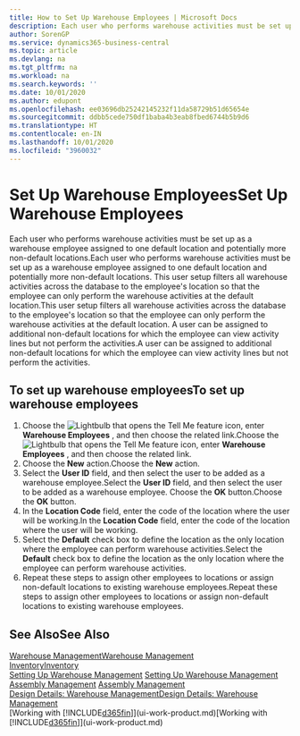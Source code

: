 ```yaml
---
title: How to Set Up Warehouse Employees | Microsoft Docs
description: Each user who performs warehouse activities must be set up as a warehouse employee assigned to one default location and potentially more non-default locations.
author: SorenGP
ms.service: dynamics365-business-central
ms.topic: article
ms.devlang: na
ms.tgt_pltfrm: na
ms.workload: na
ms.search.keywords: ''
ms.date: 10/01/2020
ms.author: edupont
ms.openlocfilehash: ee03696db25242145232f11da58729b51d65654e
ms.sourcegitcommit: ddbb5cede750df1baba4b3eab8fbed6744b5b9d6
ms.translationtype: HT
ms.contentlocale: en-IN
ms.lasthandoff: 10/01/2020
ms.locfileid: "3960032"
---
```

# <a name="set-up-warehouse-employees"></a><span data-ttu-id="0f34b-103">Set Up Warehouse Employees</span><span class="sxs-lookup"><span data-stu-id="0f34b-103">Set Up Warehouse Employees</span></span>
<span data-ttu-id="0f34b-104">Each user who performs warehouse activities must be set up as a warehouse employee assigned to one default location and potentially more non-default locations.</span><span class="sxs-lookup"><span data-stu-id="0f34b-104">Each user who performs warehouse activities must be set up as a warehouse employee assigned to one default location and potentially more non-default locations.</span></span> <span data-ttu-id="0f34b-105">This user setup filters all warehouse activities across the database to the employee's location so that the employee can only perform the warehouse activities at the default location.</span><span class="sxs-lookup"><span data-stu-id="0f34b-105">This user setup filters all warehouse activities across the database to the employee's location so that the employee can only perform the warehouse activities at the default location.</span></span> <span data-ttu-id="0f34b-106">A user can be assigned to additional non-default locations for which the employee can view activity lines but not perform the activities.</span><span class="sxs-lookup"><span data-stu-id="0f34b-106">A user can be assigned to additional non-default locations for which the employee can view activity lines but not perform the activities.</span></span>

## <a name="to-set-up-warehouse-employees"></a><span data-ttu-id="0f34b-107">To set up warehouse employees</span><span class="sxs-lookup"><span data-stu-id="0f34b-107">To set up warehouse employees</span></span>  
1.  <span data-ttu-id="0f34b-108">Choose the ![Lightbulb that opens the Tell Me feature](media/ui-search/search_small.png "Tell me what you want to do") icon, enter **Warehouse Employees** , and then choose the related link.</span><span class="sxs-lookup"><span data-stu-id="0f34b-108">Choose the ![Lightbulb that opens the Tell Me feature](media/ui-search/search_small.png "Tell me what you want to do") icon, enter **Warehouse Employees** , and then choose the related link.</span></span>  
2. <span data-ttu-id="0f34b-109">Choose the **New** action.</span><span class="sxs-lookup"><span data-stu-id="0f34b-109">Choose the **New** action.</span></span>  
3. <span data-ttu-id="0f34b-110">Select the **User ID** field, and then select the user to be added as a warehouse employee.</span><span class="sxs-lookup"><span data-stu-id="0f34b-110">Select the **User ID** field, and then select the user to be added as a warehouse employee.</span></span> <span data-ttu-id="0f34b-111">Choose the **OK** button.</span><span class="sxs-lookup"><span data-stu-id="0f34b-111">Choose the **OK** button.</span></span>  
6.  <span data-ttu-id="0f34b-112">In the **Location Code** field, enter the code of the location where the user will be working.</span><span class="sxs-lookup"><span data-stu-id="0f34b-112">In the **Location Code** field, enter the code of the location where the user will be working.</span></span>  
7.  <span data-ttu-id="0f34b-113">Select the **Default** check box to define the location as the only location where the employee can perform warehouse activities.</span><span class="sxs-lookup"><span data-stu-id="0f34b-113">Select the **Default** check box to define the location as the only location where the employee can perform warehouse activities.</span></span>  
8.  <span data-ttu-id="0f34b-114">Repeat these steps to assign other employees to locations or assign non-default locations to existing warehouse employees.</span><span class="sxs-lookup"><span data-stu-id="0f34b-114">Repeat these steps to assign other employees to locations or assign non-default locations to existing warehouse employees.</span></span>  

## <a name="see-also"></a><span data-ttu-id="0f34b-115">See Also</span><span class="sxs-lookup"><span data-stu-id="0f34b-115">See Also</span></span>  
[<span data-ttu-id="0f34b-116">Warehouse Management</span><span class="sxs-lookup"><span data-stu-id="0f34b-116">Warehouse Management</span></span>](warehouse-manage-warehouse.md)  
[<span data-ttu-id="0f34b-117">Inventory</span><span class="sxs-lookup"><span data-stu-id="0f34b-117">Inventory</span></span>](inventory-manage-inventory.md)  
<span data-ttu-id="0f34b-118">[Setting Up Warehouse Management](warehouse-setup-warehouse.md)   </span><span class="sxs-lookup"><span data-stu-id="0f34b-118">[Setting Up Warehouse Management](warehouse-setup-warehouse.md)   </span></span>  
<span data-ttu-id="0f34b-119">[Assembly Management](assembly-assemble-items.md)  </span><span class="sxs-lookup"><span data-stu-id="0f34b-119">[Assembly Management](assembly-assemble-items.md)  </span></span>  
[<span data-ttu-id="0f34b-120">Design Details: Warehouse Management</span><span class="sxs-lookup"><span data-stu-id="0f34b-120">Design Details: Warehouse Management</span></span>](design-details-warehouse-management.md)  
<span data-ttu-id="0f34b-121">[Working with [!INCLUDE[d365fin](includes/d365fin_md.md)]](ui-work-product.md)</span><span class="sxs-lookup"><span data-stu-id="0f34b-121">[Working with [!INCLUDE[d365fin](includes/d365fin_md.md)]](ui-work-product.md)</span></span>  

